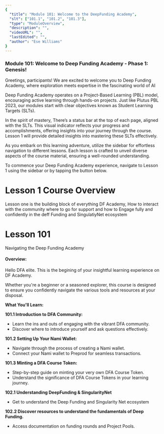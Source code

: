 ```yaml
---
{
  "title": "Module 101: Welcome to the DeepFunding Academy",
  "slt": ["101.1", "101.2", "101.3"],
  "type": "ModuleOverview",
  "description": "",
  "videoURL": "",
  "lastEdited": "",
  "author": "Ese Williams"
}
---
```


### **Module 101: Welcome to Deep Funding Academy - Phase 1: Genesis!**

Greetings, participants! We are excited to welcome you to Deep Funding Academy, where exploration meets expertise in the fascinating world of AI

Deep Funding Academy operates on a Project-Based Learning (PBL) model, encouraging active learning through hands-on projects. Just like Plutus PBL 2023, our modules start with clear objectives known as Student Learning Targets (SLTs).

In the spirit of mastery, There’s a status bar at the top of each page, aligned with the SLTs. This visual indicator reflects your progress and accomplishments, offering insights into your journey through the course. Lesson 1 will provide detailed insights into mastering these SLTs effectively.

As you embark on this learning adventure, utilize the sidebar for effortless navigation to different lessons. Each lesson is crafted to unveil diverse aspects of the course material, ensuring a well-rounded understanding.

To commence your Deep Funding Academy experience, navigate to Lesson 1 using the sidebar or by tapping the button below.

# **Lesson 1 Course Overview**

Lesson one is the building block of everything DF Academy, How to interact with the community where to go for support and how to Engage fully and confidently in the deff Funding and SingulatiyNet ecosystem

# **Lesson 101**

Navigating the Deep Funding Academy

#### **Overview:**

Hello DFA elite. This is the begining of your insightful learning experience on DF Academy.

Whether you're a beginner or a seasoned explorer, this course is designed to ensure you confidently navigate the various tools and resources at your disposal.

**What You'll Learn:**

**101.1 Introduction to DFA Community:**

- Learn the ins and outs of engaging with the vibrant DFA community.
- Discover where to introduce yourself and ask questions effectively.

**101.2 Setting Up Your Nami Wallet:**

- Navigate through the process of creating a Nami wallet.
- Connect your Nami wallet to Preprod for seamless transactions.

**101.3 Minting a DFA Course Token:**

- Step-by-step guide on minting your very own DFA Course Token.
- Understand the significance of DFA Course Tokens in your learning journey.

**102.1 Understanding DeepFunding & SingularityNet**

- Get to understand the Deep Funding and Singularity Net ecosystem

**102.2 Discover resources to understand the fundamentals of Deep Funding.**

- Access documentation on funding rounds and Project Pools.
